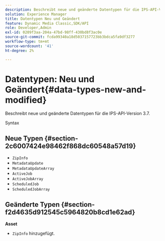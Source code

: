 ```yaml
---
description: Beschreibt neue und geänderte Datentypen für die IPS-API-Version 3.7.
solution: Experience Manager
title: Datentypen Neu und Geändert
feature: Dynamic Media Classic,SDK/API
role: Developer,Admin
exl-id: 0209f3aa-204a-47bd-98ff-430bd8f3ac0e
source-git-commit: fcda99340a18d5037157723bb3bdca5fa9df3277
workflow-type: tm+mt
source-wordcount: '41'
ht-degree: 2%

---
```


# Datentypen: Neu und Geändert{#data-types-new-and-modified}

Beschreibt neue und geänderte Datentypen für die IPS-API-Version 3.7.

Syntax

## Neue Typen {#section-2c6007424e98462f868dc60548a57d19}

* `ZipInfo`
* `MetadataUpdate`
* `MetadataUpdateArray`
* `ActiveJob`
* `ActiveJobArray`
* `ScheduledJob`
* `ScheduledJobArray`

## Geänderte Typen {#section-f2d4635d912545c5964820b8cd1e62ad}

**Asset**

* `ZipInfo` hinzugefügt.
